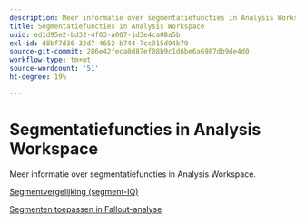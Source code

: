 ```yaml
---
description: Meer informatie over segmentatiefuncties in Analysis Workspace.
title: Segmentatiefuncties in Analysis Workspace
uuid: ed1d95e2-bd32-4f03-a007-1d3e4ca08a5b
exl-id: d8bf7d36-32d7-4652-b744-7cc915d94b79
source-git-commit: 286e42feca0d87ef08b9c1d6be6a6987db9de4d0
workflow-type: tm+mt
source-wordcount: '51'
ht-degree: 19%

---
```


# Segmentatiefuncties in Analysis Workspace

Meer informatie over segmentatiefuncties in Analysis Workspace.

[Segmentvergelijking (segment-IQ)](https://experienceleague.adobe.com/docs/analytics/analyze/analysis-workspace/panels/segment-comparison/segment-comparison.html)

[Segmenten toepassen in Fallout-analyse](https://experienceleague.adobe.com/docs/analytics/analyze/analysis-workspace/visualizations/fallout/compare-segments-fallout.html)

